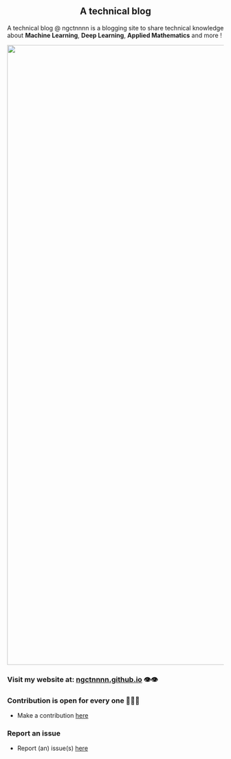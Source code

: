 <div align='center'>

## A technical blog 
</div> 

A technical blog @ ngctnnnn is a blogging site to share technical knowledge about **Machine Learning**, **Deep Learning**, **Applied Mathematics** and more !

<div align='center'>
  
<img width="1440" alt="Screen Shot 2021-09-23 at 14 16 18" src="https://user-images.githubusercontent.com/67086934/134468263-91c8e5bf-934d-40ff-a6b9-eeb61f92b895.png">
 </div>

### Visit my website at: [ngctnnnn.github.io](https://ngctnnnn.github.io) 👁️👁️

### Contribution is open for every one 🖖🖖🖖
- Make a contribution [here](https://github.com/ngctnnnn/ngctnnnn.github.io/blob/main/CONTRIBUTING.md)

### Report an issue
- Report (an) issue(s) [here](https://github.com/ngctnnnn/ngctnnnn.github.io/tree/main/.github/ISSUE_TEMPLATE)
